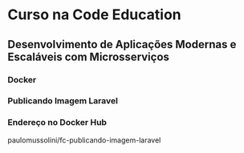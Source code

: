 # Curso na Code Education
## Desenvolvimento de Aplicações Modernas e Escaláveis com Microsserviços

### Docker

### Publicando Imagem Laravel

### Endereço no Docker Hub

paulomussolini/fc-publicando-imagem-laravel

